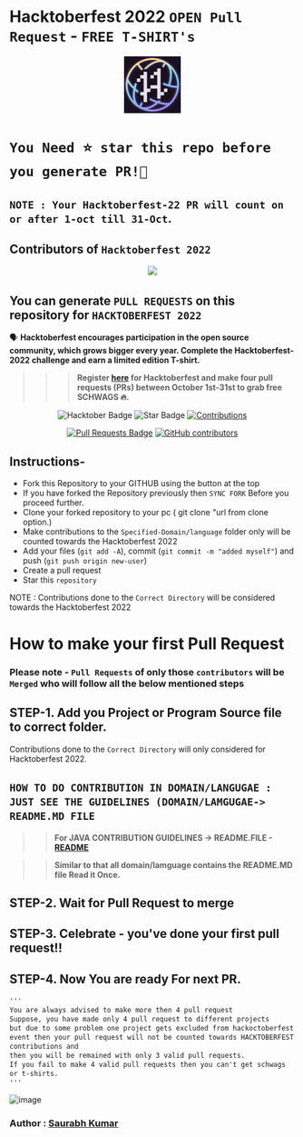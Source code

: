 
# Hacktoberfest 2022 `OPEN Pull Request` - `FREE T-SHIRT's`


<p align="center">
  <img width="100" height="100" src="https://github.com/py3-coder/Hacktober_Repo_22/blob/main/Meta_Data/Repo_Data/hacktober.jpg">
</p>

# `You Need ⭐ star this repo before you generate PR!📌`
## `NOTE : Your Hacktoberfest-22 PR will count on or after 1-oct till 31-Oct`.


## Contributors of `Hacktoberfest 2022`

<div align="center">

<a href = "https://github.com/py3-coder/Hacktober_Repo_22/graphs/contributors">
  <img src = "https://contrib.rocks/image?repo=py3-coder/Hacktober_Repo_22"/>
</a>

  
</div>

## You can generate `PULL REQUESTS` on this repository for `HACKTOBERFEST 2022`

🗣 **Hacktoberfest encourages participation in the open source community, which grows bigger every year. Complete the Hacktoberfest-2022 challenge and earn a limited edition T-shirt.**

>>> **Register [here](https://hacktoberfest.digitalocean.com) for Hacktoberfest and make four pull requests (PRs) between October 1st-31st to grab free SCHWAGS 🔥.**

<div align="center">

<img src="https://img.shields.io/badge/hacktoberfest-2022-blueviolet" alt="Hacktober Badge"/>
 <img src="https://img.shields.io/static/v1?label=%F0%9F%8C%9F&message=If%20Useful&style=style=flat&color=BC4E99" alt="Star Badge"/>
 <a href="https://github.com/py3-coder" ><img src="https://img.shields.io/badge/Contributions-welcome-violet.svg?style=flat&logo=git" alt="Contributions" /></a>

<a href="https://github.com/py3-coder/Hacktober_Repo_22/pulls"><img src="https://img.shields.io/github/issues-pr/py3-coder/Hacktober_Repo_22" alt="Pull Requests Badge"/></a>
<a href="https://github.com/py3-coder/Hacktober_Repo_22/graphs/contributors"><img alt="GitHub contributors" src="https://img.shields.io/github/contributors/py3-coder/Hacktober_Repo_22?color=2b9348"></a>
<a href="https://github.com/py3-coder/Hacktober_Repo_22/blob/master/LICENSE"></a>

</div>

## Instructions-

- Fork this Repository to your GITHUB using the button at the top 
- If you have forked the Repository previously then `SYNC FORK` Before you proceed further.
- Clone your forked repository to your pc ( git clone "url from clone option.)
- Make contributions to the `Specified-Domain/language` folder only will be counted towards the Hacktoberfest 2022
- Add your files (`git add -A`), commit (`git commit -m "added myself"`) and push (`git push origin new-user`)
- Create a pull request
- Star this `repository`

NOTE : Contributions done to the `Correct Directory`  will be considered towards the Hacktoberfest 2022

# How to make your first Pull Request
### Please note - `Pull Requests` of only those `contributors` will be `Merged` who will follow all the below mentioned steps

## STEP-1. Add you Project or Program Source file to correct folder.
Contributions done to the `Correct Directory`  will only considered for Hacktoberfest 2022.

## `HOW TO DO CONTRIBUTION IN DOMAIN/LANGUGAE : JUST SEE THE GUIDELINES (DOMAIN/LAMGUGAE-> README.MD FILE`

>> **For JAVA CONTRIBUTION GUIDELINES -> README.FILE - [README](https://github.com/py3-coder/Hacktober_Repo_22/blob/main/Java/README.MD)**

>> **Similar to that all domain/lamguage contains the README.MD file Read it Once.**

## STEP-2. Wait for Pull Request to merge

## STEP-3. Celebrate - you've done your first pull request!!

## STEP-4. Now You are ready For next PR.

```
'''
You are always advised to make more then 4 pull request
Suppose, you have made only 4 pull request to different projects
but due to some problem one project gets excluded from hackoctoberfest event then your pull request will not be counted towards HACKTOBERFEST contributions and 
then you will be remained with only 3 valid pull requests.
If you fail to make 4 valid pull requests then you can't get schwags or t-shirts.
'''
```

![image](https://user-images.githubusercontent.com/54509629/192245072-cf710b48-ee99-47b2-8446-e45d21f25c60.png)

### Author : [Saurabh Kumar](https://github.com/py3-coder)
